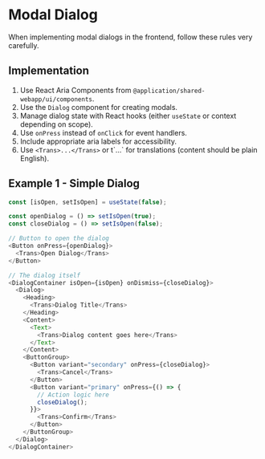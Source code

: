 # Modal Dialog

When implementing modal dialogs in the frontend, follow these rules very carefully.

## Implementation

1. Use React Aria Components from `@application/shared-webapp/ui/components`.
2. Use the `Dialog` component for creating modals.
3. Manage dialog state with React hooks (either `useState` or context depending on scope).
4. Use `onPress` instead of `onClick` for event handlers.
5. Include appropriate aria labels for accessibility.
6. Use `<Trans>...</Trans>` or t\`...\` for translations (content should be plain English).

## Example 1 - Simple Dialog

```typescript
const [isOpen, setIsOpen] = useState(false);

const openDialog = () => setIsOpen(true);
const closeDialog = () => setIsOpen(false);

// Button to open the dialog
<Button onPress={openDialog}>
  <Trans>Open Dialog</Trans>
</Button>

// The dialog itself
<DialogContainer isOpen={isOpen} onDismiss={closeDialog}>
  <Dialog>
    <Heading>
      <Trans>Dialog Title</Trans>
    </Heading>
    <Content>
      <Text>
        <Trans>Dialog content goes here</Trans>
      </Text>
    </Content>
    <ButtonGroup>
      <Button variant="secondary" onPress={closeDialog}>
        <Trans>Cancel</Trans>
      </Button>
      <Button variant="primary" onPress={() => {
        // Action logic here
        closeDialog();
      }}>
        <Trans>Confirm</Trans>
      </Button>
    </ButtonGroup>
  </Dialog>
</DialogContainer>
```
